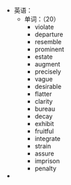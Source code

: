 - 英语：
	- 单词：（20）
		- violate
		- departure
		- resemble
		- prominent
		- estate
		- augment
		- precisely
		- vague
		- desirable
		- flatter
		- clarity
		- bureau
		- decay
		- exhibit
		- fruitful
		- integrate
		- strain
		- assure
		- imprison
		- penalty
-